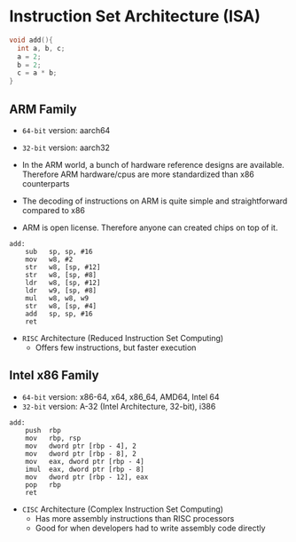 # Instruction Set Architecture (ISA)

```c
void add(){
  int a, b, c;
  a = 2;
  b = 2;
  c = a * b;
}
```

## ARM Family

- `64-bit` version: aarch64
- `32-bit` version: aarch32

- In the ARM world, a bunch of hardware reference designs are available. Therefore ARM hardware/cpus are more standardized than x86 counterparts
- The decoding of instructions on ARM is quite simple and straightforward compared to x86
- ARM is open license. Therefore anyone can created chips on top of it.

```assembly
add:
    sub   sp, sp, #16
    mov   w8, #2
    str   w8, [sp, #12]
    str   w8, [sp, #8]
    ldr   w8, [sp, #12]
    ldr   w9, [sp, #8]
    mul   w8, w8, w9
    str   w8, [sp, #4]
    add   sp, sp, #16
    ret
```

- `RISC` Architecture (Reduced Instruction Set Computing)
  - Offers few instructions, but faster execution

## Intel x86 Family

- `64-bit` version: x86-64, x64, x86_64, AMD64, Intel 64
- `32-bit` version: A-32 (Intel Architecture, 32-bit), i386

```assembly
add:
    push  rbp
    mov   rbp, rsp
    mov   dword ptr [rbp - 4], 2
    mov   dword ptr [rbp - 8], 2
    mov   eax, dword ptr [rbp - 4]
    imul  eax, dword ptr [rbp - 8]
    mov   dword ptr [rbp - 12], eax
    pop   rbp
    ret
```

- `CISC` Architecture (Complex Instruction Set Computing)
  - Has more assembly instructions than RISC processors
  - Good for when developers had to write assembly code directly
